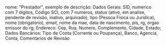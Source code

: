 nome: "Prestador",
exemplo de descrição: Dados Gerais: SID, numerico com 7 digitos, Código SCI, com 7 numeros, status (ativo, em analise, pendente de revisão, inativo, arquivado), tipo (Pessoa Fisica ou Juridica), nome (obrigatório), email, nome da mae, data de nascimento, pis, rg, orgao emissor do rg; Endereco: Cep, Rua, Numero, Complemento, Cidade, Estado; Dados Bancários: Tipo de Conta (Corrente ou Poupança), Banco, Agencia, Conta, Comentarios de Revisão